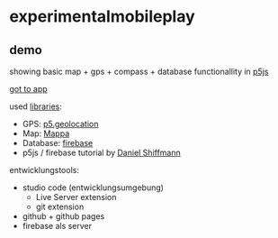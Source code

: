 # experimentalmobileplay

## demo
showing basic map + gps + compass + database functionallity in [p5js](https://p5js.org/)

[got to app](https://rlfbckr.io/experimentalmobileplay/demo/)

used [libraries](https://p5js.org/libraries/):

* GPS: [p5.geolocation](https://github.com/bmoren/p5.geolocation)
* Map: [Mappa](https://github.com/cvalenzuela/Mappa)
* Database:  [firebase](https://firebase.google.com/)
* p5js / firebase tutorial by [Daniel Shiffmann](https://shiffman.net/a2z/firebase/)


entwicklungstools:

* studio code (entwicklungsumgebung)
  * Live Server extension
  * git extension 
* github + github pages
* firebase als server